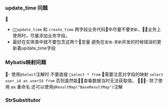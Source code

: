 ### update_time 问题

- `update_time` 和 `create_time` 两字段业务代码中尽量不要`更新`，业务上使用时，尽量添加业务字段。
- 最好在实体类中就不要包含这两个变量 避免在`查询-更新`并发的时候错误的更新着update_time字段

### Mybatis映射问题

- 使用`@Select`注解时 不要直接 `select * from` 需要注意对字段的映射 `select user_id as userId from` 否则虽然能查看数据当时无法获取值。
- 除了使用 as 重命名 还可以使用`@ResultMap("BaseResultMap")`注解

### StrSubstitutor
